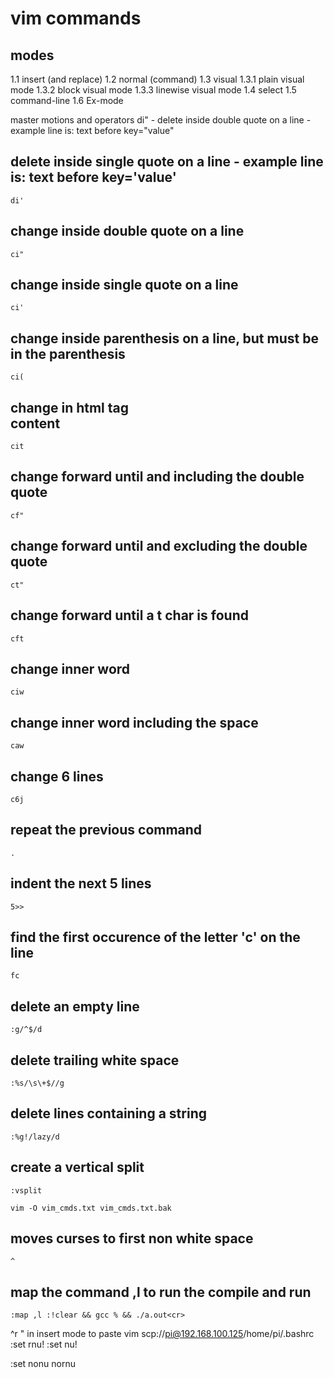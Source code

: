 # vim commands

## modes
1.1 insert (and replace)
1.2 normal (command)
1.3 visual
1.3.1 plain visual mode
1.3.2 block visual mode
1.3.3 linewise visual mode
1.4 select
1.5 command-line
1.6 Ex-mode

master motions and operators di" - delete inside double quote on a line - example line is: text before key="value"
## delete inside single quote on a line - example line is: text before key='value'
```
di'
```

## change inside double quote on a line
```
ci"
```

## change inside single quote on a line
```
ci'
```

## change inside parenthesis on a line, but must be in the parenthesis
```
ci(
```

## change in html tag <div>content</div>
```
cit
```

## change forward until and including the double quote
```
cf"
```

## change forward until and excluding the double quote
```
ct"
```

## change forward until a t char is found
```
cft
```

## change inner word
```
ciw
```

## change inner word including the space
```
caw
```

## change 6 lines
```
c6j
```

## repeat the previous command
```
.
```

## indent the next 5 lines
```
5>>
```

## find the first occurence of the letter 'c' on the line
```
fc
```

## delete an empty line
```
:g/^$/d
```

## delete trailing white space
```
:%s/\s\+$//g
```

## delete lines containing a string
```
:%g!/lazy/d
```

## create a vertical split
```
:vsplit
```

```
vim -O vim_cmds.txt vim_cmds.txt.bak
```

## moves curses to first non white space
```
^
```

## map the command ,l to run the compile and run
```
:map ,l :!clear && gcc % && ./a.out<cr>
```

^r <register> " in insert mode to paste
vim scp://pi@192.168.100.125/home/pi/.bashrc
:set rnu!
:set nu!

:set nonu nornu
